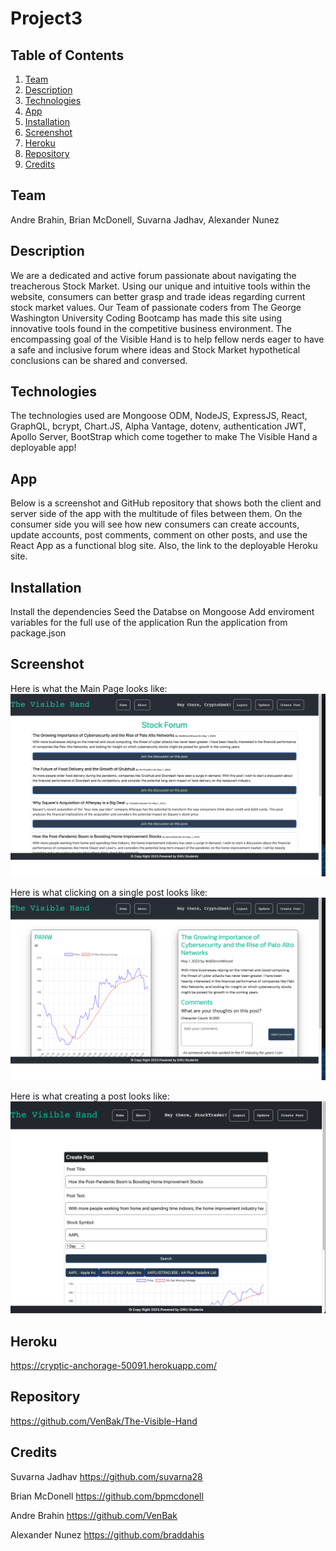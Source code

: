 # Project3

## Table of Contents

1. [Team](#team)
2. [Description](#description)
3. [Technologies](#technologies)
4. [App](#app)
5. [Installation](#installation)
6. [Screenshot](#screenshot)
7. [Heroku](#heroku)
8. [Repository](#repository)
9. [Credits](#credits)

## Team
Andre Brahin, Brian McDonell, Suvarna Jadhav, Alexander Nunez

## Description 
We are a dedicated and active forum passionate about navigating the treacherous Stock Market. Using our unique and intuitive tools within the website, consumers can better grasp and trade ideas regarding current stock market values. Our Team of passionate coders from The George Washington University Coding Bootcamp has made this site using innovative tools found in the competitive business environment. The encompassing goal of the Visible Hand is to help fellow nerds eager to have a safe and inclusive forum where ideas and Stock Market hypothetical conclusions can be shared and conversed.

## Technologies 
The technologies used are Mongoose ODM, NodeJS, ExpressJS, React, GraphQL, bcrypt, Chart.JS, Alpha Vantage, dotenv, authentication JWT, Apollo Server, BootStrap which come together to make The Visible Hand a deployable app!

## App 

Below is a screenshot and GitHub repository that shows both the client and server side of the app with the multitude of files between them. On the consumer side you will see how new consumers can create accounts, update accounts, post comments, comment on other posts, and use the React App as a functional blog site. Also, the link to the deployable Heroku site.

## Installation

Install the dependencies
Seed the Databse on Mongoose
Add enviroment variables for the full use of the application
Run the application from package.json

## Screenshot

Here is what the Main Page looks like:
![Main page](./screenshots/mainpage.png)

Here is what clicking on a single post looks like:
![Single Post](./screenshots/singlepost.png)

Here is what creating a post looks like:
![Create Post](./screenshots/createpost.png)

## Heroku

https://cryptic-anchorage-50091.herokuapp.com/

## Repository

https://github.com/VenBak/The-Visible-Hand

## Credits

Suvarna Jadhav
https://github.com/suvarna28

Brian McDonell
https://github.com/bpmcdonell

Andre Brahin
https://github.com/VenBak

Alexander Nunez
https://github.com/braddahis





